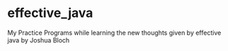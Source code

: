 # effective_java
My Practice Programs while learning the new thoughts given by effective java by Joshua Bloch
